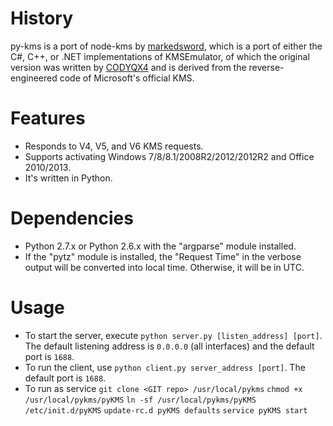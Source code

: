 # History
py-kms is a port of node-kms by [markedsword](http://forums.mydigitallife.info/members/183074-markedsword), which is a port of either the C#, C++, or .NET implementations of KMSEmulator, of which the original version was written by [CODYQX4](http://forums.mydigitallife.info/members/89933-CODYQX4) and is derived from the reverse-engineered code of Microsoft's official KMS.

# Features
- Responds to V4, V5, and V6 KMS requests.
- Supports activating Windows 7/8/8.1/2008R2/2012/2012R2 and Office 2010/2013.
- It's written in Python.

# Dependencies
- Python 2.7.x or Python 2.6.x with the "argparse" module installed.
- If the "pytz" module is installed, the "Request Time" in the verbose output will be converted into local time. Otherwise, it will be in UTC.

# Usage
- To start the server, execute `python server.py [listen_address] [port]`. The default listening address is `0.0.0.0` (all interfaces) and the default port is `1688`.
- To run the client, use `python client.py server_address [port]`. The default port is `1688`.
- To run as service
`git clone <GIT repo> /usr/local/pykms`
`chmod +x /usr/local/pykms/pyKMS`
`ln -sf /usr/local/pykms/pyKMS /etc/init.d/pyKMS`
`update-rc.d pyKMS defaults`
`service pyKMS start`
